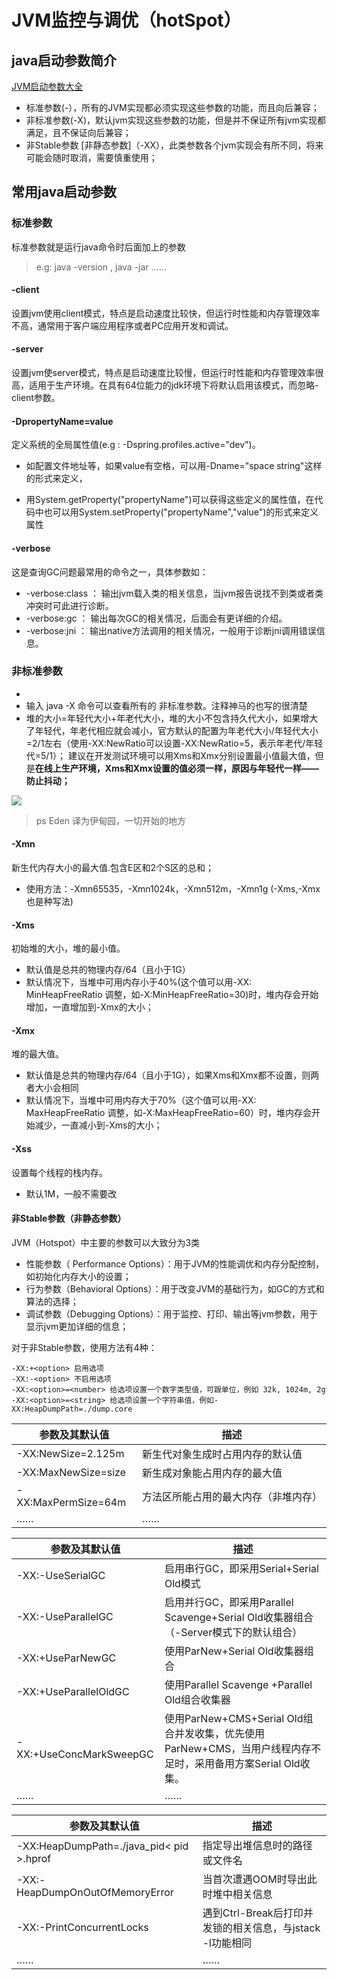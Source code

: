 # JVM监控与调优（hotSpot）
## java启动参数简介
[JVM启动参数大全](http://www.blogjava.net/midstr/archive/2008/09/21/230265.html)
* 标准参数(-），所有的JVM实现都必须实现这些参数的功能，而且向后兼容；
* 非标准参数(-X)，默认jvm实现这些参数的功能，但是并不保证所有jvm实现都满足，且不保证向后兼容；
* 非Stable参数 [非静态参数]（-XX），此类参数各个jvm实现会有所不同，将来可能会随时取消，需要慎重使用；

## 常用java启动参数
### 标准参数
标准参数就是运行java命令时后面加上的参数
> e.g: java -version , java -jar  ……

#### -client 
 设置jvm使用client模式，特点是启动速度比较快，但运行时性能和内存管理效率不高，通常用于客户端应用程序或者PC应用开发和调试。

#### -server
 设置jvm使server模式，特点是启动速度比较慢，但运行时性能和内存管理效率很高，适用于生产环境。在具有64位能力的jdk环境下将默认启用该模式，而忽略-client参数。

#### -DpropertyName=value
定义系统的全局属性值(e.g : -Dspring.profiles.active="dev")。
- 如配置文件地址等，如果value有空格，可以用-Dname="space string"这样的形式来定义，

- 用System.getProperty("propertyName")可以获得这些定义的属性值，在代码中也可以用System.setProperty("propertyName","value")的形式来定义属性

#### -verbose 

这是查询GC问题最常用的命令之一，具体参数如：

* -verbose:class ：
 输出jvm载入类的相关信息，当jvm报告说找不到类或者类冲突时可此进行诊断。
* -verbose:gc ：
 输出每次GC的相关情况，后面会有更详细的介绍。
* -verbose:jni ：
 输出native方法调用的相关情况，一般用于诊断jni调用错误信息。

### 非标准参数
- 
- 输入 java -X 命令可以查看所有的  非标准参数。注释神马的也写的很清楚
- 堆的大小=年轻代大小+年老代大小，堆的大小不包含持久代大小，如果增大了年轻代，年老代相应就会减小，官方默认的配置为年老代大小/年轻代大小=2/1左右（使用-XX:NewRatio可以设置-XX:NewRatio=5，表示年老代/年轻代=5/1）；
建议在开发测试环境可以用Xms和Xmx分别设置最小值最大值，但是**在线上生产环境，Xms和Xmx设置的值必须一样，原因与年轻代一样——防止抖动；**



![](http://images.cnitblog.com/blog/406312/201312/31173615-f034059f20564bdebdb71e10a3e39d09.png)
> ps Eden 译为伊甸园，一切开始的地方



#### -Xmn
新生代内存大小的最大值.包含E区和2个S区的总和；
- 使用方法：-Xmn65535，-Xmn1024k，-Xmn512m，-Xmn1g (-Xms,-Xmx也是种写法)

#### -Xms
初始堆的大小，堆的最小值。
- 默认值是总共的物理内存/64（且小于1G）
- 默认情况下，当堆中可用内存小于40%(这个值可以用-XX: MinHeapFreeRatio 调整，如-X:MinHeapFreeRatio=30)时，堆内存会开始增加，一直增加到-Xmx的大小；

#### -Xmx
堆的最大值。
- 默认值是总共的物理内存/64（且小于1G），如果Xms和Xmx都不设置，则两者大小会相同
- 默认情况下，当堆中可用内存大于70%（这个值可以用-XX: MaxHeapFreeRatio 调整，如-X:MaxHeapFreeRatio=60）时，堆内存会开始减少，一直减小到-Xms的大小；

#### -Xss
设置每个线程的栈内存。
- 默认1M，一般不需要改

#### 非Stable参数（非静态参数）
JVM（Hotspot）中主要的参数可以大致分为3类
- 性能参数（ Performance Options）：用于JVM的性能调优和内存分配控制，如初始化内存大小的设置；
- 行为参数（Behavioral Options）：用于改变JVM的基础行为，如GC的方式和算法的选择；
- 调试参数（Debugging Options）：用于监控、打印、输出等jvm参数，用于显示jvm更加详细的信息；

对于非Stable参数，使用方法有4种：
```
-XX:+<option> 启用选项
-XX:-<option> 不启用选项
-XX:<option>=<number> 给选项设置一个数字类型值，可跟单位，例如 32k, 1024m, 2g
-XX:<option>=<string> 给选项设置一个字符串值，例如-XX:HeapDumpPath=./dump.core
```
| 参数及其默认值 | 描述 |
|--|--|
| -XX:NewSize=2.125m|新生代对象生成时占用内存的默认值|
|-XX:MaxNewSize=size | 新生成对象能占用内存的最大值|
|-XX:MaxPermSize=64m|方法区所能占用的最大内存（非堆内存）|
|……|……|


| 参数及其默认值 |描述 |
|--|--|
|-XX:-UseSerialGC|启用串行GC，即采用Serial+Serial Old模式|
|-XX:-UseParallelGC|启用并行GC，即采用Parallel Scavenge+Serial Old收集器组合（-Server模式下的默认组合）|
|-XX:+UseParNewGC|使用ParNew+Serial Old收集器组合|
|-XX:+UseParallelOldGC|使用Parallel Scavenge +Parallel Old组合收集器|
|-XX:+UseConcMarkSweepGC|使用ParNew+CMS+Serial Old组合并发收集，优先使用ParNew+CMS，当用户线程内存不足时，采用备用方案Serial Old收集。|
|……|……|


| 参数及其默认值 |描述 |
|--|--|
|-XX:HeapDumpPath=./java_pid< pid >.hprof|指定导出堆信息时的路径或文件名|
|-XX:-HeapDumpOnOutOfMemoryError|当首次遭遇OOM时导出此时堆中相关信息|
|-XX:-PrintConcurrentLocks|遇到Ctrl-Break后打印并发锁的相关信息，与jstack -l功能相同|
|……|……|


	










